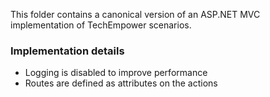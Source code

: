 This folder contains a canonical version of an ASP.NET MVC implementation of TechEmpower scenarios.

### Implementation details

- Logging is disabled to improve performance
- Routes are defined as attributes on the actions

